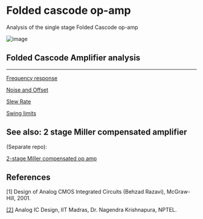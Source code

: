 # Folded cascode op-amp
Analysis of the single stage Folded Cascode op-amp


![image](https://user-images.githubusercontent.com/95447782/175025856-240fb39e-7893-4a01-983b-5d2301dfc130.png)




## Folded Cascode Amplifier analysis
---
[Frequency response](/Freq_Resp_analysis.md)

[Noise and Offset](/Noise_and_Offset_analysis.md)

[Slew Rate](/Slew_Rate_analysis.md)

[Swing limits](/Swing_analysis.md)



## See also: 2 stage Miller compensated amplifier

(Separate repo):

[2-stage Miller compensated op amp](https://github.com/powergainer/2-stage_Miller_compensated_opamp)


References
---
[1] Design of Analog CMOS Integrated Circuits (Behzad Razavi), McGraw-Hill, 2001.

[[2]](https://nptel.ac.in/courses/117106030) Analog IC Design, IIT Madras, Dr. Nagendra Krishnapura, NPTEL.
